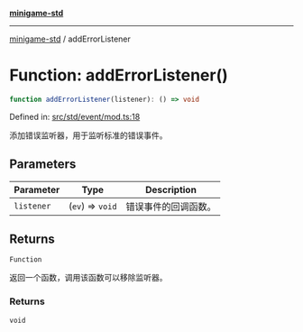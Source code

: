 [**minigame-std**](../README.md)

***

[minigame-std](../README.md) / addErrorListener

# Function: addErrorListener()

```ts
function addErrorListener(listener): () => void
```

Defined in: [src/std/event/mod.ts:18](https://github.com/JiangJie/minigame-std/blob/ff3594872b1efbdbc13aabe99588385e855b50dc/src/std/event/mod.ts#L18)

添加错误监听器，用于监听标准的错误事件。

## Parameters

| Parameter | Type | Description |
| ------ | ------ | ------ |
| `listener` | (`ev`) => `void` | 错误事件的回调函数。 |

## Returns

`Function`

返回一个函数，调用该函数可以移除监听器。

### Returns

`void`
